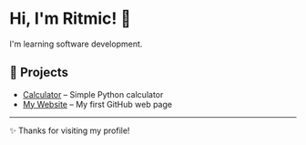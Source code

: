 # Hi, I'm Ritmic! 👋
I'm learning software development.  

## 📂 Projects
- [Calculator](https://github.com/ritmicofficial/calculator) – Simple Python calculator
- [My Website](https://ritmicofficial.github.io/website/) – My first GitHub web page

---

✨ Thanks for visiting my profile!
